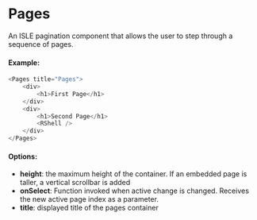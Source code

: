 # Pages

An ISLE pagination component that allows the user to step through a sequence of pages.

#### Example:

``` js
<Pages title="Pages">
    <div>
        <h1>First Page</h1>
    </div>
    <div>
        <h1>Second Page</h1>
        <RShell />
    </div>
</Pages>
``` 

#### Options:

* __height__: the maximum height of the container. If an embedded page is taller, a vertical scrollbar is added
* __onSelect__: Function invoked when active change is changed. Receives the new active page index as a parameter.
* __title__: displayed title of the pages container

